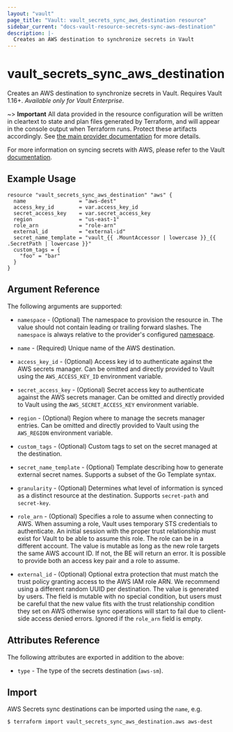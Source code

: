 ```yaml
---
layout: "vault"
page_title: "Vault: vault_secrets_sync_aws_destination resource"
sidebar_current: "docs-vault-resource-secrets-sync-aws-destination"
description: |-
  Creates an AWS destination to synchronize secrets in Vault
---
```


# vault\_secrets\_sync\_aws\_destination

Creates an AWS destination to synchronize secrets in Vault. Requires Vault 1.16+.
*Available only for Vault Enterprise*.

~> **Important** All data provided in the resource configuration will be
written in cleartext to state and plan files generated by Terraform, and
will appear in the console output when Terraform runs. Protect these
artifacts accordingly. See
[the main provider documentation](../index.html)
for more details.

For more information on syncing secrets with AWS, please refer to the Vault
[documentation](https://developer.hashicorp.com/vault/docs/sync/awssm).

## Example Usage

```hcl
resource "vault_secrets_sync_aws_destination" "aws" {
  name                 = "aws-dest"
  access_key_id        = var.access_key_id
  secret_access_key    = var.secret_access_key
  region               = "us-east-1"
  role_arn             = "role-arn"
  external_id          = "external-id"
  secret_name_template = "vault_{{ .MountAccessor | lowercase }}_{{ .SecretPath | lowercase }}"
  custom_tags = {
    "foo" = "bar"
  }
}
```

## Argument Reference

The following arguments are supported:

* `namespace` - (Optional) The namespace to provision the resource in.
  The value should not contain leading or trailing forward slashes.
  The `namespace` is always relative to the provider's configured [namespace](/docs/providers/vault/index.html#namespace).

* `name` - (Required) Unique name of the AWS destination.

* `access_key_id` - (Optional) Access key id to authenticate against the AWS secrets manager.
  Can be omitted and directly provided to Vault using the `AWS_ACCESS_KEY_ID` environment
  variable.

* `secret_access_key` - (Optional) Secret access key to authenticate against the AWS secrets manager.
  Can be omitted and directly provided to Vault using the `AWS_SECRET_ACCESS_KEY` environment
  variable.

* `region` - (Optional) Region where to manage the secrets manager entries.
  Can be omitted and directly provided to Vault using the `AWS_REGION` environment
  variable.

* `custom_tags` - (Optional) Custom tags to set on the secret managed at the destination.

* `secret_name_template` - (Optional) Template describing how to generate external secret names.
  Supports a subset of the Go Template syntax.

* `granularity` - (Optional) Determines what level of information is synced as a distinct resource 
  at the destination. Supports `secret-path` and `secret-key`.

* `role_arn` - (Optional) Specifies a role to assume when connecting to AWS. When assuming a role, 
  Vault uses temporary STS credentials to authenticate. An initial session with the proper trust relationship must 
  exist for Vault to be able to assume this role. The role can be in a different account. 
  The value is mutable as long as the new role targets the same AWS account ID. If not, the BE will return an error. 
  It is possible to provide both an access key pair and a role to assume.

* `external_id` - (Optional) Optional extra protection that must match the trust policy granting access to the
  AWS IAM role ARN. We recommend using a different random UUID per destination. The value is generated by users. 
  The field is mutable with no special condition, but users must be careful that the new value fits with the trust
  relationship condition they set on AWS otherwise sync operations will start to fail due to client-side access 
  denied errors. Ignored if the `role_arn` field is empty.

## Attributes Reference

The following attributes are exported in addition to the above:

* `type` - The type of the secrets destination (`aws-sm`).

## Import

AWS Secrets sync destinations can be imported using the `name`, e.g.

```
$ terraform import vault_secrets_sync_aws_destination.aws aws-dest
```
